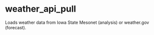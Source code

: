 # weather_api_pull
Loads weather data from Iowa State Mesonet (analysis) or weather.gov (forecast).

